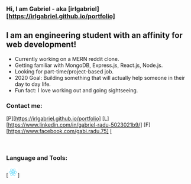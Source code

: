### Hi, I am Gabriel - aka [irlgabriel][https://irlgabriel.github.io/portfolio]

## I am an engineering student with an affinity for web development!
- Currently working on a MERN reddit clone.
- Getting familiar with MongoDB, Express.js, React.js, Node.js.
- Looking for part-time/project-based job.
- 2020 Goal: Building something that will actually help someone in their day to day life.
- Fun fact: I love working out and going sightseeing.

### Contact me: 
[P][https://irlgabriel.github.io/portfolio]
[L][https://www.linkedin.com/in/gabriel-radu-5023021b9/]
[F][https://www.facebook.com/gabi.radu.75]
[I](https://www.instagram.com/gabriel.radu1/)

<br />

### Language and Tools: 
[<img src="https://raw.githubusercontent.com/github/explore/80688e429a7d4ef2fca1e82350fe8e3517d3494d/topics/react/react.png" width="26px;">]